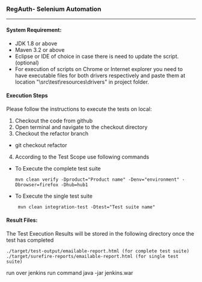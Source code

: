 ### RegAuth- Selenium Automation
---
#### System Requirement:

* JDK 1.8 or above
* Maven 3.2 or above
* Eclipse or IDE of choice in case there is need to update the script. (optional)
* For execution of scripts on Chrome or Internet explorer you need to have executable files for both drivers respectively and paste them at location "\src\test\resources\drivers" in project folder.

#### Execution Steps
Please follow the instructions to execute the tests on local:

1. Checkout the code from github
2. Open terminal and navigate to the checkout directory
3. Checkout the refactor branch
  * git checkout refactor
4. According to the Test Scope use following commands
  - To Execute the complete test suite

	```mvn clean verify -Dproduct="Product name" -Denv="environment" -Dbrowser=firefox -Dhub=hub1```
  - To Execute the single test suite
    
	``` mvn clean integration-test -Dtest="Test suite name"```
    
#### Result Files:	
The Test Execution Results will be stored in the following directory once the test has completed

    ./target/test-output/emailable-report.html (for complete test suite)
    ./target/surefire-reports/emailable-report.html (for single test suite)

    
 run over jenkins
 run command java -jar jenkins.war  
    
    
    